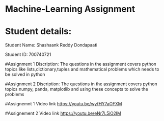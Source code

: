 # Machine-Learning Assignment 

# Student details:
Student Name: Shashaank Reddy Dondapaati

Student ID: 700740721

#Assignment 1 Discription:
The questions in the assignment covers python topics like lists,dictionary,tuples and mathematical problems which needs to be solved in python

#Assignment 2 Discription:
The questions in the assignment covers python topics numpy, panda, matplotlib and using these concepts to solve the problems

#Assignemnt 1 Video link
https://youtu.be/wyfHY7aOFXM

#Assignement 2 Video link
https://youtu.be/eNr7L5iO2IM
